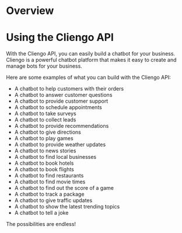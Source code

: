 # Overview

# Using the Cliengo API

With the Cliengo API, you can easily build a chatbot for your business. Cliengo is a powerful chatbot platform that makes it easy to create and manage bots for your business.

Here are some examples of what you can build with the Cliengo API:

- A chatbot to help customers with their orders
- A chatbot to answer customer questions
- A chatbot to provide customer support
- A chatbot to schedule appointments
- A chatbot to take surveys
- A chatbot to collect leads
- A chatbot to provide recommendations
- A chatbot to give directions
- A chatbot to play games
- A chatbot to provide weather updates
- A chatbot to news stories
- A chatbot to find local businesses
- A chatbot to book hotels
- A chatbot to book flights
- A chatbot to find restaurants
- A chatbot to find movie times
- A chatbot to find out the score of a game
- A chatbot to track a package
- A chatbot to give traffic updates
- A chatbot to show the latest trending topics
- A chatbot to tell a joke

The possibilities are endless!
